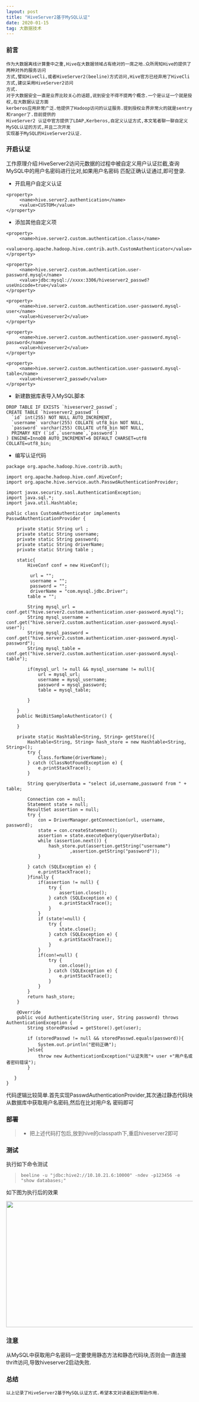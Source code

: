 ```yaml
---
layout: post
title: "HiveServer2基于MySQL认证"
date: 2020-01-15
tag: 大数据技术
---
```


### 前言
    
	作为大数据离线计算重中之重,Hive在大数据领域占有绝对的一席之地.众所周知Hive的提供了两种对外的服务访问
	方式,譬如HiveCli,或者HiveServer2(beeline)方式访问,Hive官方已经弃用了HiveCli方式,建议采用HiveServer2访问
	方式.
	对于大数据安全一直是业界比较关心的话题,说到安全不得不提两个概念.一个是认证一个就是授权,在大数据认证方面
	kerberos应用非常广泛.他提供了Hadoop访问的认证服务.提到授权业界非常火的就是sentry和ranger了.目前提供的
	HiveServer2 认证中官方提供了LDAP,Kerberos,自定义认证方式,本文笔者聊一聊自定义MySQL认证的方式,并且二次开发
	实现基于MySQL的HiveServer2认证.
		  
### 开启认证

   工作原理介绍:HiveServer2访问元数据的过程中被自定义用户认证拦截,查询MySQL中的用户名密码进行比对,如果用户名密码
   匹配正确认证通过,即可登录.


* 开启用户自定义认证

```
<property>
     <name>hive.server2.authentication</name>
     <value>CUSTOM</value>
</property>

```

* 添加其他自定义项

```
<property>
     <name>hive.server2.custom.authentication.class</name>
     <value>org.apache.hadoop.hive.contrib.auth.CustomAuthenticator</value>
</property>

<property>
     <name>hive.server2.custom.authentication.user-password.mysql</name>
     <value>jdbc:mysql://xxxx:3306/hiveserver2_passwd?useUnicode=true</value>
</property>

<property>
     <name>hive.server2.custom.authentication.user-password.mysql-user</name>
     <value>hiveserver2</value>
</property>

<property>
     <name>hive.server2.custom.authentication.user-password.mysql-password</name>
     <value>hiveserver2</value>
</property>

<property>
     <name>hive.server2.custom.authentication.user-password.mysql-table</name>
     <value>hiveserver2_passwd</value>
</property>

```

* 新建数据库表导入MySQL脚本

```
DROP TABLE IF EXISTS `hiveserver2_passwd`;
CREATE TABLE `hiveserver2_passwd` (
  `id` int(255) NOT NULL AUTO_INCREMENT,
  `username` varchar(255) COLLATE utf8_bin NOT NULL,
  `password` varchar(255) COLLATE utf8_bin NOT NULL,
  PRIMARY KEY (`id`,`username`,`password`)
) ENGINE=InnoDB AUTO_INCREMENT=6 DEFAULT CHARSET=utf8 COLLATE=utf8_bin;

```


* 编写认证代码

```
package org.apache.hadoop.hive.contrib.auth;

import org.apache.hadoop.hive.conf.HiveConf;
import org.apache.hive.service.auth.PasswdAuthenticationProvider;

import javax.security.sasl.AuthenticationException;
import java.sql.*;
import java.util.Hashtable;

public class CustomAuthenticator implements PasswdAuthenticationProvider {

    private static String url ;
    private static String username;
    private static String password;
    private static String driverName;
    private static String table ;

    static{
        HiveConf conf = new HiveConf();

         url = "";
         username = "";
         password = "";
         driverName = "com.mysql.jdbc.Driver";
        table = "";

        String mysql_url = conf.get("hive.server2.custom.authentication.user-password.mysql");
        String mysql_username = conf.get("hive.server2.custom.authentication.user-password.mysql-user");
        String mysql_password = conf.get("hive.server2.custom.authentication.user-password.mysql-password");
        String mysql_table = conf.get("hive.server2.custom.authentication.user-password.mysql-table");

        if(mysql_url != null && mysql_username != null){
            url = mysql_url;
            username = mysql_username;
            password = mysql_password;
            table = mysql_table;

        }

    }
    public NeiBitSampleAuthenticator() {

    }

    private static Hashtable<String, String> getStore(){
        Hashtable<String, String> hash_store = new Hashtable<String, String>();
        try {
            Class.forName(driverName);
        } catch (ClassNotFoundException e) {
            e.printStackTrace();
        }

        String queryUserData = "select id,username,password from " + table;

        Connection con = null;
        Statement state = null;
        ResultSet assertion = null;
        try {
            con = DriverManager.getConnection(url, username, password);
            state = con.createStatement();
            assertion = state.executeQuery(queryUserData);
            while (assertion.next()) {
                hash_store.put(assertion.getString("username")
                        ,assertion.getString("password"));
            }

        } catch (SQLException e) {
            e.printStackTrace();
        }finally {
            if(assertion != null) {
                try {
                    assertion.close();
                } catch (SQLException e) {
                    e.printStackTrace();
                }
            }
            if (state!=null) {
                try {
                    state.close();
                } catch (SQLException e) {
                    e.printStackTrace();
                }
            }
            if(con!=null) {
                try {
                    con.close();
                } catch (SQLException e) {
                    e.printStackTrace();
                }
            }
        }
        return hash_store;
    }

    @Override
    public void Authenticate(String user, String password) throws AuthenticationException {
        String storedPasswd = getStore().get(user);

        if (storedPasswd != null && storedPasswd.equals(password)){
            System.out.println("密码正确");
        }else{
            throw new AuthenticationException("认证失败"+ user +"用户名或者密码错误");
        }

   }
}

```

代码逻辑比较简单.首先实现PasswdAuthenticationProvider,其次通过静态代码块从数据库中获取用户名密码,然后在比对用户名
密码即可

### 部署

> * 把上述代码打包后,放到hive的classpath下,重启hiveserver2即可

### 测试

执行如下命令测试

> `beeline -u "jdbc:hive2://10.10.21.6:10000" -ndev -p123456 -e "show databases;"`

如下图为执行后的效果

<div align="left">
<img src="/images/posts/hive/hive01.png" height="340" width="1440" />  
</div>

### 注意

  从MySQL中获取用户名密码一定要使用静态方法和静态代码块,否则会一直连接thrift访问,导致hiveserver2启动失败.

### 总结

	以上记录了HiveServer2基于MySQL认证方式.希望本文对读者起到帮助作用.
